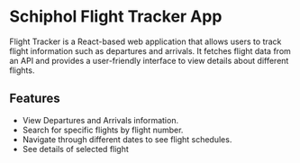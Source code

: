 # Schiphol Flight Tracker App

Flight Tracker is a React-based web application that allows users to track flight information such as departures and arrivals. It fetches flight data from an API and provides a user-friendly interface to view details about different flights.

## Features

- View Departures and Arrivals information.
- Search for specific flights by flight number.
- Navigate through different dates to see flight schedules.
- See details of selected flight
